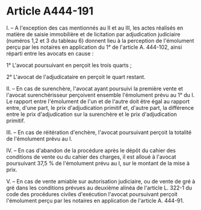 # Article A444-191

I. – A l'exception des cas mentionnés au II et au III, les actes réalisés en matière de saisie immobilière et de licitation par adjudication judiciaire (numéros 1,2 et 3 du tableau 6) donnent lieu à la perception de l'émolument perçu par les notaires en application du 1° de l'article A. 444-102, ainsi réparti entre les avocats en cause :

1° L'avocat poursuivant en perçoit les trois quarts ;

2° L'avocat de l'adjudicataire en perçoit le quart restant.

II. – En cas de surenchère, l'avocat ayant poursuivi la première vente et l'avocat surenchérisseur perçoivent ensemble l'émolument prévu au 1° du I. Le rapport entre l'émolument de l'un et de l'autre doit être égal au rapport entre, d'une part, le prix d'adjudication primitif et, d'autre part, la différence entre le prix d'adjudication sur la surenchère et le prix d'adjudication primitif.

III. – En cas de réitération d'enchère, l'avocat poursuivant perçoit la totalité de l'émolument prévu au I.

IV. – En cas d'abandon de la procédure après le dépôt du cahier des conditions de vente ou du cahier des charges, il est alloué à l'avocat poursuivant 37,5 % de l'émolument prévu au I, sur le montant de la mise à prix.

V. – En cas de vente amiable sur autorisation judiciaire, ou de vente de gré à gré dans les conditions prévues au deuxième alinéa de l'article L. 322-1 du code des procédures civiles d'exécution l'avocat poursuivant perçoit l'émolument perçu par les notaires en application de l'article A. 444-91.
